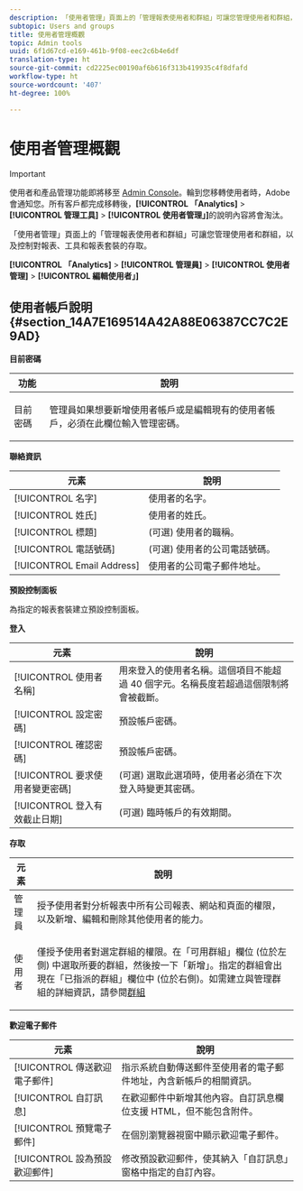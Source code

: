 ```yaml
---
description: 「使用者管理」頁面上的「管理報表使用者和群組」可讓您管理使用者和群組，以及控制對報表、工具和報表套裝的存取。
subtopic: Users and groups
title: 使用者管理概觀
topic: Admin tools
uuid: 6f1d67cd-e169-461b-9f08-eec2c6b4e6df
translation-type: ht
source-git-commit: cd2225ec00190af6b616f313b419935c4f8dfafd
workflow-type: ht
source-wordcount: '407'
ht-degree: 100%

---
```



# 使用者管理概觀

>[!IMPORTANT]
>
>使用者和產品管理功能即將移至 [Admin Console](https://helpx.adobe.com/tw/enterprise/using/admin-console.html)。輪到您移轉使用者時，Adobe 會通知您。所有客戶都完成移轉後，**[!UICONTROL 「Analytics]** > **[!UICONTROL 管理工具]** > **[!UICONTROL 使用者管理」]**&#x200B;的說明內容將會淘汰。

「使用者管理」頁面上的「管理報表使用者和群組」可讓您管理使用者和群組，以及控制對報表、工具和報表套裝的存取。

**[!UICONTROL 「Analytics]** > **[!UICONTROL 管理員]** > **[!UICONTROL 使用者管理]** > **[!UICONTROL 編輯使用者」]**

## 使用者帳戶說明 {#section_14A7E169514A42A88E06387CC7C2E9AD}

**目前密碼**

<table id="table_91D1FD20C4C1411292252364328677AF"> 
 <thead> 
  <tr> 
   <th colname="col1" class="entry"> 功能 </th> 
   <th colname="col2" class="entry"> 說明 </th> 
  </tr> 
 </thead>
 <tbody> 
  <tr> 
   <td colname="col1"> 目前密碼 </td> 
   <td colname="col2"> <p>管理員如果想要新增使用者帳戶或是編輯現有的使用者帳戶，必須在此欄位輸入管理密碼。 </p> </td> 
  </tr> 
 </tbody> 
</table>

**聯絡資訊**

| 元素 | 說明 |
|---|---|
| [!UICONTROL 名字] | 使用者的名字。 |
| [!UICONTROL 姓氏] | 使用者的姓氏。 |
| [!UICONTROL 標題] | (可選) 使用者的職稱。 |
| [!UICONTROL 電話號碼] | (可選) 使用者的公司電話號碼。 |
| [!UICONTROL Email Address] | 使用者的公司電子郵件地址。 |

**預設控制面板**

為指定的報表套裝建立預設控制面板。

**登入**

| 元素 | 說明 |
|---|---|
| [!UICONTROL 使用者名稱] | 用來登入的使用者名稱。這個項目不能超過 40 個字元。名稱長度若超過這個限制將會被截斷。 |
| [!UICONTROL 設定密碼] | 預設帳戶密碼。 |
| [!UICONTROL 確認密碼] | 預設帳戶密碼。 |
| [!UICONTROL 要求使用者變更密碼] | (可選) 選取此選項時，使用者必須在下次登入時變更其密碼。 |
| [!UICONTROL 登入有效截止日期] | (可選) 臨時帳戶的有效期間。 |

**存取**

<table id="table_5CAF9AAAE7E648B4887CEB7D682292F2"> 
 <thead> 
  <tr> 
   <th colname="col1" class="entry"> 元素 </th> 
   <th colname="col2" class="entry"> 說明 </th> 
  </tr> 
 </thead>
 <tbody> 
  <tr> 
   <td colname="col1"> <span class="wintitle"> 管理員</span> </td> 
   <td colname="col2"> 授予使用者對分析報表中所有公司報表、網站和頁面的權限，以及新增、編輯和刪除其他使用者的能力。 </td> 
  </tr> 
  <tr> 
   <td colname="col1"> <span class="wintitle"> 使用者</span> </td> 
   <td colname="col2"> <p> 僅授予使用者對選定群組的權限。在<span class="uicontrol">「可用群組」</span>欄位 (位於左側) 中選取所要的群組，然後按一下<span class="uicontrol">「新增」</span>。指定的群組會出現在<span class="uicontrol">「已指派的群組」</span>欄位中 (位於右側)。如需建立與管理群組的詳細資訊，請參閱<a href="/help/admin/user-management2/c-user-groups/groups.md">群組</a> </p> </td> 
  </tr> 
 </tbody> 
</table>

**歡迎電子郵件**

| 元素 | 說明 |
|---|---|
| [!UICONTROL 傳送歡迎電子郵件] | 指示系統自動傳送郵件至使用者的電子郵件地址，內含新帳戶的相關資訊。 |
| [!UICONTROL 自訂訊息] | 在歡迎郵件中新增其他內容。自訂訊息欄位支援 HTML，但不能包含附件。 |
| [!UICONTROL 預覽電子郵件] | 在個別瀏覽器視窗中顯示歡迎電子郵件。 |
| [!UICONTROL 設為預設歡迎郵件] | 修改預設歡迎郵件，使其納入「自訂訊息」窗格中指定的自訂內容。 |

